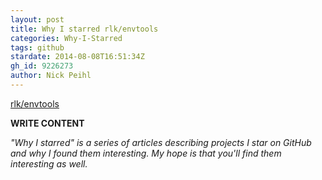 ```yaml
---
layout: post
title: Why I starred rlk/envtools
categories: Why-I-Starred
tags: github
stardate: 2014-08-08T16:51:34Z
gh_id: 9226273
author: Nick Peihl
---
```


[rlk/envtools](star.repo.html_url)

**WRITE CONTENT**

*"Why I starred" is a series of articles describing projects I star on GitHub and why I found them interesting. My hope is that you'll find them interesting as well.*

